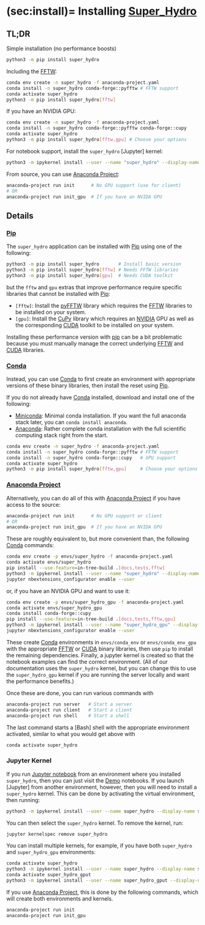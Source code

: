 (sec:install)=
Installing [Super_Hydro]
========================

## TL;DR

Simple installation (no performance boosts)

```bash
python3 -m pip install super_hydro
```

Including the [FFTW]:

```bash
conda env create -n super_hydro -f anaconda-project.yaml
conda install -n super_hydro conda-forge::pyfftw # FFTW support
conda activate super_hydro
python3 -m pip install super_hydro[fftw]
```

If you have an NVIDIA GPU:

```bash
conda env create -n super_hydro -f anaconda-project.yaml
conda install -n super_hydro conda-forge::pyfftw conda-forge::cupy
conda activate super_hydro
python3 -m pip install super_hydro[fftw,gpu] # Choose your options
```

For notebook support, install the `super_hydro` [Jupyter] kernel:

```bash
python3 -m ipykernel install --user --name "super_hydro" --display-name "Python 3 (super_hydro)"
```

From source, you can use [Anaconda Project]:

```bash
anaconda-project run init      # No GPU support (use for client)
# OR
anaconda-project run init_gpu  # If you have an NVIDA GPU
```

## Details

### [Pip]

The `super_hydro` application can be installed with [Pip] using one of the following:

```bash
python3 -m pip install super_hydro       # Install basic version
python3 -m pip install super_hydro[fftw] # Needs FFTW libraries
python3 -m pip install super_hydro[gpu]  # Needs CUDA toolkit
```

but the `fftw` and `gpu` extras that improve performance require specific libraries that
cannot be installed with [Pip]:
* `[fftw]`: Install the [pyFFTW] library which requires the [FFTW] libraries to be
  installed on your system.
* `[gpu]`: Install the [CuPy] library which requires an [NVIDIA] GPU as well as
  the corresponding [CUDA] toolkit to be installed on your system.
  
Installing these performance version with [pip] can be a bit problematic because you
must manually manage the correct underlying [FFTW] and [CUDA] libraries.

### [Conda]

Instead, you can use [Conda] to first create an environment with appropriate versions of
these binary libraries, then install the reset using [Pip].

If you do not already have [Conda] installed, download and install one of the
following: 
*   [Miniconda](https://conda.io/en/latest/miniconda.html): Minimal conda
    installation.  If you want the full anaconda stack later, you can `conda install
    anaconda`.
*   [Anaconda](https://www.anaconda.com/distribution/): Rather complete conda
    installation with the full scientific computing stack right from the start.

```bash
conda env create -n super_hydro -f anaconda-project.yaml
conda install -n super_hydro conda-forge::pyfftw # FFTW support
conda install -n super_hydro conda-forge::cupy   # GPU support
conda activate super_hydro
python3 -m pip install super_hydro[fftw,gpu]     # Choose your options
```

### [Anaconda Project]

Alternatively, you can do all of this with [Anaconda Project] if you have access to the
source:

```bash
anaconda-project run init      # No GPU support or client
# OR
anaconda-project run init_gpu  # If you have an NVIDA GPU
```

These are roughly equivalent to, but more convenient than, the following [Conda] commands:

```bash
conda env create -p envs/super_hydro -f anaconda-project.yaml
conda activate envs/super_hydro
pip install --use-feature=in-tree-build .[docs,tests,fftw]
python3 -m ipykernel install --user --name "super_hydro" --display-name "Python 3 (super_hydro)"
jupyter nbextensions_configurator enable --user
```

or, if you have an NVIDIA GPU and want to use it:

```bash
conda env create -p envs/super_hydro_gpu -f anaconda-project.yaml
conda activate envs/super_hydro_gpu
conda install conda-forge::cupy
pip install --use-feature=in-tree-build .[docs,tests,fftw,gpu]
python3 -m ipykernel install --user --name "super_hydro_gpu" --display-name "Python 3 (super_hydro_gpu)"
jupyter nbextensions_configurator enable --user
```

These create [Conda] environments in `envs/conda_env` or `envs/conda_env_gpu` with the
appropriate [FFTW] or [CUDA] binary libraries, then use `pip` to install the
remaining dependencies.  Finally, a jupyter kernel is created so that the notebook
examples can find the correct environment.  (All of our documentation uses the
`super_hydro` kernel, but you can change this to use the `super_hydro_gpu` kernel if you
are running the server locally and want the performance benefits.)

Once these are done, you can run various commands with

```bash
anaconda-project run server   # Start a server
anaconda-project run client   # Start a client
anaconda-project run shell    # Start a shell
```

The last command starts a [Bash] shell with the appropriate environment activated,
similar to what you would get above with

```bash
conda activate super_hydro
```

### Jupyter Kernel

If you run [Jupyter notebook] from an environment where you installed `super_hydro`,
then you can just visit the [Demo](Demonstrations) notebooks.  If you launch [Jupyter] from
another environment, however, then you will need to install a `super_hydro` kernel.
This can be done by activating the virtual environment, then running:

```bash
python3 -m ipykernel install --user --name super_hydro --display-name super_hydro
```

You can then select the `super_hydro` kernel.  To remove the kernel, run:

```bash
jupyter kernelspec remove super_hydro
```

You can install multiple kernels, for example, if you have both `super_hydro` and
`super_hydro_gpu` environments:

```bash
conda activate super_hydro
python3 -m ipykernel install --user --name super_hydro --display-name super_hydro
conda activate super_hydro_gput
python3 -m ipykernel install --user --name super_hydro_gput --display-name super_hydro_gpu
```

If you use [Anaconda Project], this is done by the following commands, which will create
both environments and kernels.

```bash
anaconda-project run init
anaconda-project run init_gpu
```



[Anaconda Project]: <https://github.com/Anaconda-Platform/anaconda-project> "Anaconda Project"
[CUDA]: <https://developer.nvidia.com/cuda-toolkit> "CUDA Toolkit"
[Conda]: <https://docs.conda.io> "Conda"
[CuPy]: <https://cupy.dev> "CuPy: NumPy/SciPy-compatible Array Library for GPU-accelerated Computing with Python"
[FFTW]: <https://www.fftw.org> "FFTW: The Fastest Fourier Transform in the West"
[Jupyter notebook]: <https://jupyter.org> "Jupyter Notebook"
[Miniconda]: <https://docs.conda.io/en/latest/miniconda.html> "Miniconda"
[NVIDIA]: <https://www.nvidia.com/en-us/> "NVIDIA"
[Pip]: <https://pip.pypa.io/en/stable/> "Package installer for Python"
[Poetry]: <https://python-poetry.org> "Poetry: Python packaging and dependency management made easy"
[`anaconda-client`]: <https://github.com/Anaconda-Platform/anaconda-client> "Anaconda Client"
[`venv`]: <https://docs.python.org/3/library/venv.html> "Creation of virtual environments"
[pyFFTW]: <https://github.com/pyFFTW/pyFFTW> "pyFFTW: A pythonic python wrapper around FFTW"
[super_hydro]: <https://alum.mit.edu/www/mforbes/super_hydro> "Super_Hydro homepage"

